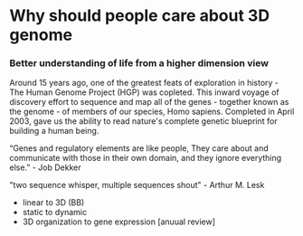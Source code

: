 # Why should people care about 3D genome 

### Better understanding of life from a higher dimension view

Around 15 years ago, one of the greatest feats of exploration in history - The Human Genome Project (HGP) was copleted. This inward voyage of discovery effort to sequence and map all of the genes - together known as the genome - of members of our species, Homo sapiens. Completed in April 2003, gave us the ability to read nature's complete genetic blueprint for building a human being.

“Genes and regulatory elements are like people, They care about and communicate with those in their own domain, and they ignore everything else.” - Job Dekker

"two sequence whisper, multiple sequences shout" - Arthur M. Lesk


- linear to 3D (BB)
- static to dynamic
- 3D organization to gene expression [anuual review]


